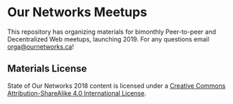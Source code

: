 # Our Networks Meetups

This repository has organizing materials for bimonthly Peer-to-peer and Decentralized Web meetups, launching 2019. For any questions email orga@ournetworks.ca!

## Materials License

<span xmlns:dct="http://purl.org/dc/terms/" property="dct:title">State of Our Networks 2018</span> content is licensed under a <a rel="license" href="http://creativecommons.org/licenses/by-sa/4.0/">Creative Commons Attribution-ShareAlike 4.0 International License</a>.

